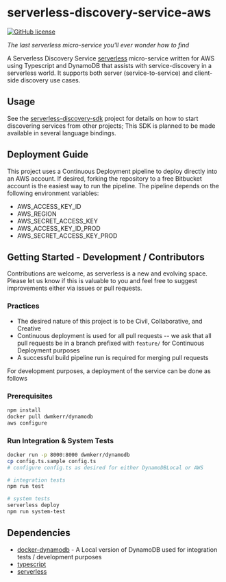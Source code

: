 # serverless-discovery-service-aws

[![GitHub license](https://img.shields.io/github/license/adastradev/serverless-discovery-service-aws.svg)](https://github.com/adastradev/serverless-discovery-service-aws/blob/master/LICENSE.md)

*The last serverless micro-service you'll ever wonder how to find*

A Serverless Discovery Service [serverless](serverless.com) micro-service written for AWS using Typescript and DynamoDB that assists with service-discovery in a serverless world. It supports both server (service-to-service) and client-side discovery use cases.

## Usage
See the [serverless-discovery-sdk](https://github.com/adastradev/serverless-discovery-sdk-js.git) project for details on how to start discovering services from other projects; This SDK is planned to be made available in several language bindings.

## Deployment Guide
This project uses a Continuous Deployment pipeline to deploy directly into an AWS account. If desired, forking the repository to a free Bitbucket account is the easiest way to run the pipeline. The pipeline depends on the following environment variables:
* AWS_ACCESS_KEY_ID
* AWS_REGION
* AWS_SECRET_ACCESS_KEY
* AWS_ACCESS_KEY_ID_PROD
* AWS_SECRET_ACCESS_KEY_PROD

## Getting Started - Development / Contributors
Contributions are welcome, as serverless is a new and evolving space. Please let us know if this is valuable to you and feel free to suggest improvements either via issues or pull requests.

### Practices
* The desired nature of this project is to be Civil, Collaborative, and Creative
* Continuous deployment is used for all pull requests -- we ask that all pull requests be in a branch prefixed with `feature/` for Continuous Deployment purposes
* A successful build pipeline run is required for merging pull requests

For development purposes, a deployment of the service can be done as follows

### Prerequisites
```sh
npm install
docker pull dwmkerr/dynamodb
aws configure
```

### Run Integration & System Tests 
```sh
docker run -p 8000:8000 dwmkerr/dynamodb
cp config.ts.sample config.ts
# configure config.ts as desired for either DynamoDBLocal or AWS

# integration tests
npm run test

# system tests
serverless deploy
npm run system-test
```

## Dependencies
* [docker-dynamodb](https://github.com/dwmkerr/docker-dynamodb) - A Local version of DynamoDB used for integration tests / development purposes
* [typescript](https://www.npmjs.com/package/typescript)
* [serverless](serverless.com)
